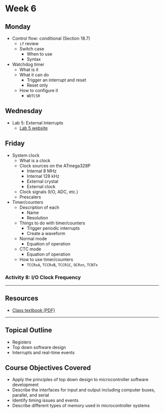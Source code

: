 # Week 6

## Monday
- Control flow: conditional (Section 18.7)
  - `if` review
  - Switch case
    - When to use
    - Syntax
- Watchdog timer
  - What is it
  - What it can do
    - Trigger an interrupt and reset
    - Reset only
  - How to configure it
    - `WDTCSR`

## Wednesday
- Lab 5: External Interrupts
  - [Lab 5 website](https://doctor-pasquale.com/microcontrollers-lab-5/)

## Friday
- System clock
  - What is a clock
  - Clock sources on the ATmega328P
    - Internal 8 MHz
    - Internal 128 kHz
    - External crystal
    - External clock
  - Clock signals (I/O, ADC, etc.)
  - Prescalers
- Timer/counters
  - Description of each
    - Name
    - Resolution
  - Things to do with timer/counters
    - Trigger periodic interrupts
    - Create a waveform
  - Normal mode
    - Equation of operation
  - CTC mode
    - Equation of operation
  - How to use timer/counters
    - `TCCRxA`, `TCCRxB`, `TCCR1C`, `OCRxn`, `TCNTx`

### Activity 8: I/O Clock Frequency

---

## Resources
- [Class textbook (PDF)](https://doctor-pasquale.com/wp-content/uploads/2021/02/The-Yellow-Book.pdf)

---

## Topical Outline
- Registers
- Top down software design
- Interrupts and real-time events

## Course Objectives Covered
- Apply the principles of top down design to microcontroller software development
- Describe the interfaces for input and output including computer buses, parallel, and serial
- Identify timing issues and events
- Describe different types of memory used in microcontroller systems
